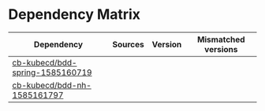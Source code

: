 # Dependency Matrix

Dependency | Sources | Version | Mismatched versions
---------- | ------- | ------- | -------------------
[cb-kubecd/bdd-spring-1585160719](https://github.com/cb-kubecd/bdd-spring-1585160719.git) |  | []() | 
[cb-kubecd/bdd-nh-1585161797](https://github.com/cb-kubecd/bdd-nh-1585161797.git) |  | []() | 
